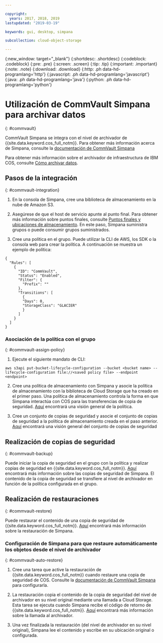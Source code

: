 ```yaml
---

copyright:
  years: 2017, 2018, 2019
lastupdated: "2019-03-19"

keywords: gui, desktop, simpana

subcollection: cloud-object-storage

---
```

{:new_window: target="_blank"}
{:shortdesc: .shortdesc}
{:codeblock: .codeblock}
{:pre: .pre}
{:screen: .screen}
{:tip: .tip}
{:important: .important}
{:note: .note}
{:download: .download} 
{:http: .ph data-hd-programlang='http'} 
{:javascript: .ph data-hd-programlang='javascript'} 
{:java: .ph data-hd-programlang='java'} 
{:python: .ph data-hd-programlang='python'}


# Utilización de CommVault Simpana para archivar datos
{: #commvault}

CommVault Simpana se integra con el nivel de archivador de {{site.data.keyword.cos_full_notm}}. Para obtener más información acerca de Simpana, consulte la [documentación de CommVault Simpana](https://documentation.commvault.com/commvault/)

Para obtener más información sobre el archivador de infraestructura de IBM COS, consulte [Cómo archivar datos](/docs/services/cloud-object-storage?topic=cloud-object-storage-archive).

## Pasos de la integración
{: #commvault-integration}

1.	En la consola de Simpana, cree una biblioteca de almacenamiento en la nube de Amazon S3. 

2. Asegúrese de que el host de servicio apunte al punto final. Para obtener más información sobre puntos finales, consulte [Puntos finales y ubicaciones de almacenamiento](/docs/services/cloud-object-storage?topic=cloud-object-storage-endpoints#endpoints). En este paso, Simpana suministra grupos o puede consumir grupos suministrados. 

3.	Cree una política en el grupo. Puede utilizar la CLI de AWS, los SDK o la consola web para crear la política. A continuación se muestra un ejemplo de política:

```shell
{
  "Rules": [
    {
      "ID": "CommVault",
      "Status": "Enabled",
      "Filter": {
        "Prefix": ""
      },
      "Transitions": [
        {
        "Days": 0,
        "StorageClass": "GLACIER"
        }
      ]
    }
  ]
}
```

### Asociación de la política con el grupo
{: #commvault-assign-policy}

1. Ejecute el siguiente mandato de CLI:

```shell
aws s3api put-bucket-lifecycle-configuration --bucket <bucket name> --lifecycle-configuration file://<saved policy file> --endpoint <endpoint>
```

2.	Cree una política de almacenamiento con Simpana y asocie la política de almacenamiento con la biblioteca de Cloud Storage que ha creado en el primer paso. Una política de almacenamiento controla la forma en que Simpana interactúa con COS para las transferencias de copia de seguridad. [Aquí](https://documentation.commvault.com/commvault/v11/article?p=13804.htm) encontrará una visión general de la política.

3.	Cree un conjunto de copias de seguridad y asocie el conjunto de copias de seguridad a la política de almacenamiento creada en el paso anterior. [Aquí](https://documentation.commvault.com/commvault/v11/article?p=11666.htm) encontrará una visión general del conjunto de copias de seguridad

## Realización de copias de seguridad
{: #commvault-backup}

Puede iniciar la copia de seguridad en el grupo con la política y realizar copias de seguridad en {{site.data.keyword.cos_full_notm}}. [Aquí](https://documentation.commvault.com/commvault/v11/article?p=11677.htm) encontrará más información sobre las copias de seguridad de Simpana. El contenido de la copia de seguridad se transfiere al nivel de archivador en función de la política configurada en el grupo.

## Realización de restauraciones
{: #commvault-restore}

Puede restaurar el contenido de una copia de seguridad de {{site.data.keyword.cos_full_notm}}. [Aquí](https://documentation.commvault.com/commvault/v11/article?p=12867.htm) encontrará más información sobre la restauración de Simpana.

### Configuración de Simpana para que restaure automáticamente los objetos desde el nivel de archivador
{: #commvault-auto-restore}

1. Cree una tarea que active la restauración de {{site.data.keyword.cos_full_notm}} cuando restaure una copia de seguridad de COS. Consulte la [documentación de CommVault Simpana](https://medium.com/codait/analyzing-data-with-ibm-cloud-sql-query-bc53566a59f5?linkId=49971053) para configurarla.

2. La restauración copia el contenido de la copia de seguridad del nivel de archivador en su nivel original mediante una llamada a Cloud Storage. Esta tarea se ejecuta cuando Simpana recibe el código de retorno de {{site.data.keyword.cos_full_notm}}. [Aquí](https://medium.com/codait/analyzing-data-with-ibm-cloud-sql-query-bc53566a59f5?linkId=49971053) encontrará más información sobre la llamada al archivador.

3. Una vez finalizada la restauración (del nivel de archivador en su nivel original), Simpana lee el contenido y escribe en su ubicación original o configurada.

